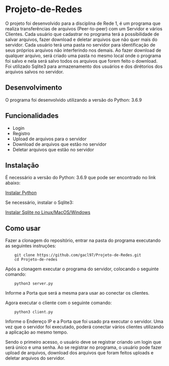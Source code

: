 # Projeto-de-Redes

O projeto foi desenvolvido para a disciplina de Rede 1, é um programa que realiza transferências de arquivos (Peer-to-peer) com um Servidor e vários Clientes. Cada usuário que cadastrar no programa terá a possibilidade de salvar arquivos, fazer download e deletar arquivos que não quer mais do servidor. 
Cada usuário terá uma pasta no servidor para identificação de seus próprios arquivos não interferindo nos demais. Ao fazer download de qualquer arquivo, será criado uma pasta no mesmo local onde o programa foi salvo e nela será salvo todos os arquivos que forem feito o download. Foi utilizado Sqlite3 para armazenamento dos usuários e dos dirétorios dos arquivos salvos no servidor.

## Desenvolvimento

O programa foi desenvolvido utilizando a versão do Python: 3.6.9

## Funcionalidades

* Login
* Registro
* Upload de arquivos para o servidor
* Download de arquivos que estão no servidor
* Deletar arquivos que estão no servidor

## Instalação

É necessário a versão do Python: 3.6.9 que pode ser encontrado no link abaixo:

[Instalar Python](https://www.python.org/downloads/)

Se necessário, instalar o Sqlite3:

[Instalar Sqlite no Linux/MacOS/Windows](https://www.tutorialspoint.com/sqlite/sqlite_installation.htm)

## Como usar

Fazer a clonagem do repositório, entrar na pasta do programa executando as seguintes instruções:

```
    git clone https://github.com/gacl97/Projeto-de-Redes.git
    cd Projeto-de-redes
```

Após a clonagem executar o programa do servidor, colocando o seguinte comando:

```
    python3 server.py
```
Informe a Porta que será a mesma para usar ao conectar os clientes.

Agora executar o cliente com o seguinte comando:

```
    python3 client.py
```

Informe o Endereço IP e a Porta que foi usado pra executar o servidor. Uma vez que o servidor foi executado, poderá conectar vários clientes utilizando a aplicação ao mesmo tempo.

Sendo o primeiro acesso, o usuário deve se registrar criando um login que será único e uma senha.
Ao se registrar no programa, o usuário pode fazer upload de arquivos, download dos arquivos que foram feitos uploads e deletar arquivos do servidor.

